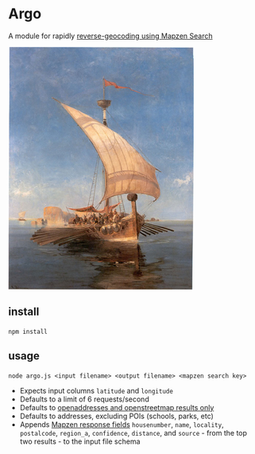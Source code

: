 # Argo
A module for rapidly [reverse-geocoding using Mapzen Search](https://mapzen.com/documentation/search/reverse/)

![argo](boat.jpg)

## install
`npm install`

## usage
`node argo.js <input filename> <output filename> <mapzen search key>`

- Expects input columns `latitude` and `longitude`
- Defaults to a limit of 6 requests/second
- Defaults to [openaddresses and openstreetmap results only](https://mapzen.com/documentation/search/reverse/#filter-by-data-source)
- Defaults to addresses, excluding POIs (schools, parks, etc)
- Appends [Mapzen response fields](https://search.mapzen.com/v1/reverse?api_key=search-XXXXXXX&point.lat=48.858268&point.lon=2.294471) `housenumber`, `name`, `locality`, `postalcode`, `region_a`, `confidence`, `distance`, and `source` - from the top two results - to the input file schema

